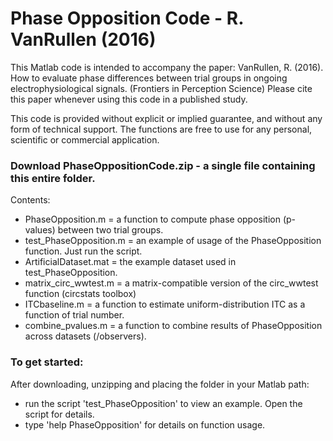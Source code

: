 # Phase Opposition Code  -  R. VanRullen (2016)

This Matlab code is intended to accompany the paper: VanRullen, R. (2016). How to evaluate phase differences between trial groups in ongoing electrophysiological signals. (Frontiers in Perception Science)
Please cite this paper whenever using this code in a published study.

This code is provided without explicit or implied guarantee, and without any form of technical support. The functions are free to use for any personal, scientific or commercial application.

### Download PhaseOppositionCode.zip - a single file containing this entire folder.

Contents:
* PhaseOpposition.m        =        a function to compute phase opposition (p-values) between two trial groups.
* test_PhaseOpposition.m   =        an example of usage of the PhaseOpposition function. Just run the script.
* ArtificialDataset.mat    =        the example dataset used in test_PhaseOpposition.
* matrix_circ_wwtest.m     =        a matrix-compatible version of the circ_wwtest function (circstats toolbox)
* ITCbaseline.m            =        a function to estimate uniform-distribution ITC as a function of trial number.
* combine_pvalues.m        =        a function to combine results of PhaseOpposition across datasets (/observers).

### To get started:

After downloading, unzipping and placing the folder in your Matlab path:

* run the script 'test_PhaseOpposition' to view an example. Open the script for details.
* type 'help PhaseOpposition' for details on function usage.
